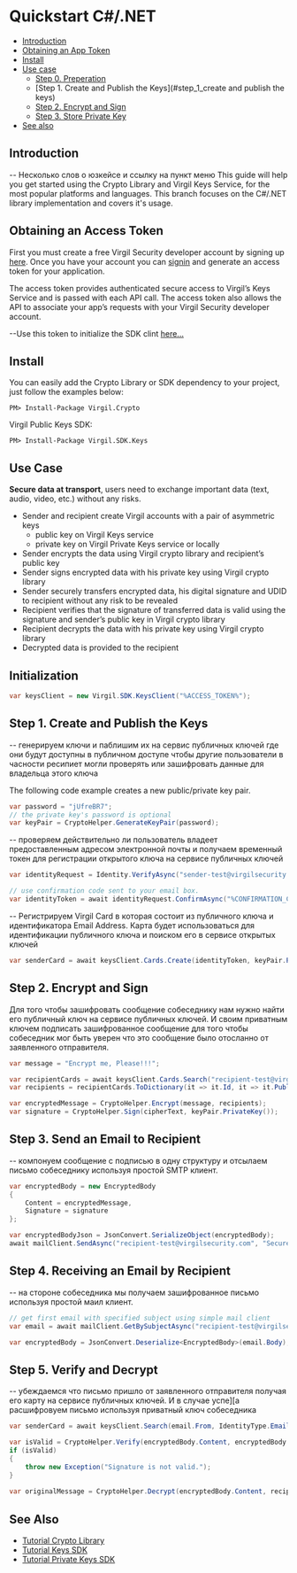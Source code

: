 # Quickstart C#/.NET

- [Introduction](#introduction)
- [Obtaining an App Token](#obtaining-an-app-token)
- [Install](#install)
- [Use case](#use-case)
    - [Step 0. Preperation](#step_0_preperation)
    - [Step 1. Create and Publish the Keys](#step_1_create and publish the keys)
    - [Step 2. Encrypt and Sign](#step_2_encrypt_and_sign)
    - [Step 3. Store Private Key](#store-private-key)
- [See also](#see-also)

## Introduction
-- Несколько слов о юзкейсе и ссылку на пункт меню
This guide will help you get started using the Crypto Library and Virgil Keys Service, for the most popular platforms and languages.
This branch focuses on the C#/.NET library implementation and covers it's usage.

## Obtaining an Access Token

First you must create a free Virgil Security developer account by signing up [here](https://developer.virgilsecurity.com/account/signup). Once you have your account you can [signin](https://developer.virgilsecurity.com/account/signin) and generate an access token for your application.

The access token provides authenticated secure access to Virgil’s Keys Service and is passed with each API call. The access token also allows the API to associate your app’s requests with your Virgil Security developer account.

--Use this token to initialize the SDK clint [here...](#preperation)

## Install

You can easily add the Crypto Library or SDK dependency to your project, just follow the examples below:

```
PM> Install-Package Virgil.Crypto
```

Virgil Public Keys SDK:

```
PM> Install-Package Virgil.SDK.Keys
```

## Use Case
**Secure data at transport**, users need to exchange important data (text, audio, video, etc.) without any risks. 
- Sender and recipient create Virgil accounts with a pair of asymmetric keys
    - public key on Virgil Keys service
    - private key on Virgil Private Keys service or locally
- Sender encrypts the data using Virgil crypto library and recipient’s public key
- Sender signs encrypted data with his private key using Virgil crypto library
- Sender securely transfers encrypted data, his digital signature and UDID to recipient without any risk to be revealed
- Recipient verifies that the signature of transferred data is valid using the signature and sender’s public key in Virgil crypto library
- Recipient decrypts the data with his private key using Virgil crypto library
- Decrypted data is provided to the recipient

## Initialization

```csharp
var keysClient = new Virgil.SDK.KeysClient("%ACCESS_TOKEN%");
```

## Step 1. Create and Publish the Keys
-- генерируем ключи и паблишим их на сервис публичных ключей где они будут доступны в публичном доступе чтобы другие пользователи в часности ресипиет могли проверять или зашифровать данные для владельца этого ключа

The following code example creates a new public/private key pair.

```csharp
var password = "jUfreBR7";
// the private key's password is optional 
var keyPair = CryptoHelper.GenerateKeyPair(password); 
```
-- проверяем действительно ли пользователь владеет предоставленным адресом электронной почты и получаем временный токен для регистрации открытого ключа на сервисе публичных ключей

```csharp
var identityRequest = Identity.VerifyAsync("sender-test@virgilsecurity.com", IdentityType.Email);

// use confirmation code sent to your email box.
var identityToken = await identityRequest.ConfirmAsync("%CONFIRMATION_CODE%");
```
-- Регистрируем Virgil Card в которая состоит из публичного ключа и идентификатора Email Address. Карта будет использоваться для идентификации публичного ключа и поиском его в сервисе открытых ключей

```csharp
var senderCard = await keysClient.Cards.Create(identityToken, keyPair.PublicKey());
```

## Step 2. Encrypt and Sign
Для того чтобы зашифровать сообщение собеседнику нам нужно найти его публичный ключ на сервисе публичных ключей. И своим приватным ключем подписать зашифрованное сообщение для того чтобы собеседник мог быть уверен что это сообщение было отосланно от заявленного отправителя.

```csharp
var message = "Encrypt me, Please!!!";

var recipientCards = await keysClient.Cards.Search("recipient-test@virgilsecurity.com", IdentityType.Email);
var recipients = recipientCards.ToDictionary(it => it.Id, it => it.PublicKey);

var encryptedMessage = CryptoHelper.Encrypt(message, recipients);
var signature = CryptoHelper.Sign(cipherText, keyPair.PrivateKey());
```

## Step 3. Send an Email to Recipient
-- компонуем сообщение с подписью в одну структуру и отсылаем письмо собеседнику используя простой SMTP клиент.

```csharp
var encryptedBody = new EncryptedBody
{
    Content = encryptedMessage,
    Signature = signature
};

var encryptedBodyJson = JsonConvert.SerializeObject(encryptedBody);
await mailClient.SendAsync("recipient-test@virgilsecurity.com", "Secure the Future", encryptedBodyJson);
```

## Step 4. Receiving an Email by Recipient
-- на стороне собеседника мы получаем зашифрованное письмо используя простой маил клиент.

```csharp
// get first email with specified subject using simple mail client
var email = await mailClient.GetBySubjectAsync("recipient-test@virgilsecurity.com", "Secure the Future");

var encryptedBody = JsonConvert.Deserialize<EncryptedBody>(email.Body);
```

## Step 5. Verify and Decrypt
-- убеждаемся что письмо пришло от заявленного отправителя получая его карту на сервисе публичных ключей. И в случае успе][a расшифровуем письмо используя приватный ключ собеседника 

```csharp
var senderCard = await keysClient.Search(email.From, IdentityType.Email);

var isValid = CryptoHelper.Verify(encryptedBody.Content, encryptedBody.Sign, senderCard.PublicKey);
if (isValid)
{
    throw new Exception("Signature is not valid.");
}
    
var originalMessage = CryptoHelper.Decrypt(encryptedBody.Content, recipientKeyPair.PrivateKey());
```

## See Also

* [Tutorial Crypto Library](crypto.md)
* [Tutorial Keys SDK](public-keys.md)
* [Tutorial Private Keys SDK](private-keys.md)

